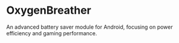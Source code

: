 # OxygenBreather
An advanced battery saver module for Android, focusing on power efficiency and gaming performance.

